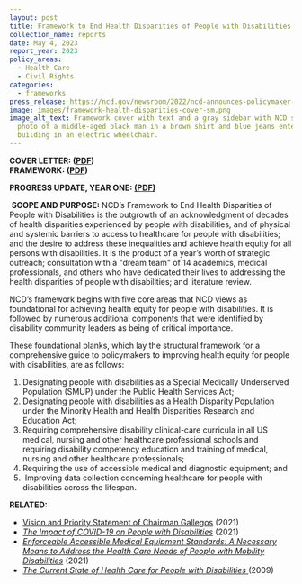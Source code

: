 ```yaml
---
layout: post
title: Framework to End Health Disparities of People with Disabilities
collection_name: reports
date: May 4, 2023
report_year: 2023
policy_areas:
  - Health Care
  - Civil Rights
categories:
  - frameworks
press_release: https://ncd.gov/newsroom/2022/ncd-announces-policymaker-blueprint-health-equity-people-disabilities
image: images/framework-health-disparities-cover-sm.png
image_alt_text: Framework cover with text and a gray sidebar with NCD seal and
  photo of a middle-aged black man in a brown shirt and blue jeans entering a
  building in an electric wheelchair.
---
```

**COVER LETTER: ([PDF](https://ncd.gov/sites/default/files/Cover%20Letter%20to%20Health%20Equity%20Framework.pdf))**\
**FRAMEWORK: ([PDF](https://ncd.gov/sites/default/files/NCD-Framework-to-End-Health-Disparities-of-People-with-Disabilities.pdf))**

**PROGRESS UPDATE, YEAR ONE: [(PDF)](https://ncd.gov/sites/default/files/Documents/NCD_Health_Equity_Framework_Progress_Report.pdf)**

 **SCOPE AND PURPOSE:** NCD’s Framework to End Health Disparities of People with Disabilities is the outgrowth of an acknowledgment of decades of health disparities experienced by people with disabilities, and of physical and systemic barriers to access to healthcare for people with disabilities; and the desire to address these inequalities and achieve health equity for all persons with disabilities. It is the product of a year’s worth of strategic outreach; consultation with a "dream team" of 14 academics, medical professionals, and others who have dedicated their lives to addressing the health disparities of people with disabilities; and literature review.

NCD’s framework begins with five core areas that NCD views as foundational for achieving health equity for people with disabilities. It is followed by numerous additional components that were identified by disability community leaders as being of critical importance.

These foundational planks, which lay the structural framework for a comprehensive guide to policymakers to improving health equity for people with disabilities, are as follows:

1. Designating people with disabilities as a Special Medically Underserved Population (SMUP) under the Public Health Services Act;
2. Designating people with disabilities as a Health Disparity Population under the Minority Health and Health Disparities Research and Education Act;
3. Requiring comprehensive disability clinical-care curricula in all US medical, nursing and other healthcare professional schools and requiring disability competency education and training of medical, nursing and other healthcare professionals;
4. Requiring the use of accessible medical and diagnostic equipment; and
5.  Improving data collection concerning healthcare for people with disabilities across the lifespan.

**RELATED:**

* [Vision and Priority Statement of Chairman Gallegos](http://ncd.gov/newsroom/2021/vision-and-priority-statement-ncd-chairman-gallegos) (2021)
* *[The Impact of COVID-19 on People with Disabilities](http://ncd.gov/progressreport/2021/2021-progress-report)* (2021)
* *[Enforceable Accessible Medical Equipment Standards: A Necessary Means to Address the Health Care Needs of People with Mobility Disabilities](http://ncd.gov/publications/2021/enforceable-accessible-medical-equipment-standards)* (2021)
* *[The Current State of Health Care for People with Disabilities ](http://ncd.gov/publications/2009/Sept302009)*(2009)